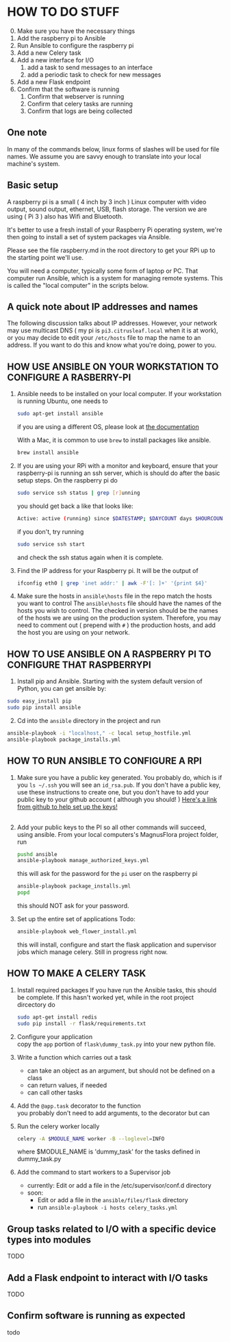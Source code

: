 # HOW TO DO STUFF
  0. Make sure you have the necessary things
  1. Add the raspberry pi to Ansible
  2. Run Ansible to configure the raspberry pi
  3. Add a new Celery task
  4. Add a new interface for I/O
     1.  add a task to send messages to an interface
     2.  add a periodic task to check for new messages
  5. Add a new Flask endpoint
  6. Confirm that the software is running
     1. Confirm that webserver is running
     2. Confirm that celery tasks are running
     3. Confirm that logs are being collected
  
## One note

In many of the commands below, linux forms of slashes will be used for file names. We assume you are savvy enough to translate into your local machine's system.

## Basic setup

A raspberry pi is a small ( 4 inch by 3 inch ) Linux computer with video output, sound output, ethernet, USB, flash storage. The version we are using ( Pi 3 ) also has Wifi and Bluetooth.

It's better to use a fresh install of your Raspberry Pi operating system, we're then going to install a set of system packages via Ansible.

Please see the file raspberry.md in the root directory to get your RPi up to the starting point we'll use.

You will need a computer, typically some form of laptop or PC. That computer run Ansible, which is a system for managing remote systems. This is called the "local computer" in the scripts below.

## A quick note about IP addresses and names

The following discussion talks about IP addresses. However, your network may use multicast DNS ( my pi is `pi3.citrusleaf.local` when it is at work), or you may decide to edit your `/etc/hosts` file to map the name to an address.
If you want to do this and know what you're doing, power to you.


## HOW USE ANSIBLE ON YOUR WORKSTATION TO CONFIGURE A RASBERRY-PI

1. Ansible needs to be installed on your local computer. If your workstation is running Ubuntu, one needs to
    ```bash
    sudo apt-get install ansible
    ```
    if you are using a different OS, please look at [the documentation]( http://docs.ansible.com/ansible/intro_installation.html#installing-the-control-machine)

    With a Mac, it is common to use `brew` to install packages like ansible.
    ```bash
    brew install ansible
    ```

2. If you are using your RPi with a monitor and keyboard, ensure that your raspberry-pi is running an ssh server, which is should do after the basic setup steps. On the raspberry pi do
    ```bash
    sudo service ssh status | grep [r]unning
    ```
    you should get back a like that looks like:
    ```bash
    Active: active (running) since $DATESTAMP; $DAYCOUNT days $HOURCOUNTh ago
    ```
    if you don't, try running
    ```bash
    sudo service ssh start
    ```
    and check the ssh status again when it is complete.

3. Find the IP address for your Raspberry pi. 
   It will be the output of
    ```bash
    ifconfig eth0 | grep 'inet addr:' | awk -F'[: ]+' '{print $4}'

4. Make sure the hosts in  `ansible\hosts` file in the repo match the hosts you want to control
	The `ansible\hosts` file should have the names of the hosts you wish to control.
	The checked in version should be the names of the hosts we are using on the production system.
	Therefore, you may need to comment out ( prepend with `#` ) the production hosts, and add the
	host you are using on your network.

## HOW TO USE ANSIBLE ON A RASPBERRY PI TO CONFIGURE THAT RASPBERRYPI

1. Install pip and Ansible. Starting with the system default version of Python, you can get ansible by:
```bash
sudo easy_install pip
sudo pip install ansible
```

2. Cd into the `ansible` directory in the project and run

```bash
ansible-playbook -i "localhost," -c local setup_hostfile.yml
ansible-playbook package_installs.yml
```

## HOW TO RUN ANSIBLE TO CONFIGURE A RPI

1. Make sure you have a public key generated. You probably do, which is if you `ls ~/.ssh` you will see an `id_rsa.pub`.
	If you don't have a public key, use these instructions to create one, but you don't have to add your public
	key to your github account ( although you should! )
	[Here's a link from github to help set up the keys!](https://help.github.com/articles/generating-a-new-ssh-key-and-adding-it-to-the-ssh-agent/)<br><br>

2. Add your public keys to the PI so all other commands will succeed, using ansible.
	From your local computers's MagnusFlora project folder, run
   ```bash
   pushd ansible
   ansible-playbook manage_authorized_keys.yml
   ```
   this will ask for the password for the ```pi``` user on the raspberry pi

   ```bash
   ansible-playbook package_installs.yml
   popd
   ```
   this should NOT ask for your password.

3. Set up the entire set of applications
	Todo:
   ```bash
   ansible-playbook web_flower_install.yml
   ```
   this will install, configure and start the flask application and supervisor jobs which manage celery. Still in progress right now.
   
   
## HOW TO MAKE A CELERY TASK
1. Install required packages
	If you have run the Ansible tasks, this should be complete. If this hasn't worked yet, while in the root project dircectory do
   ```bash
   sudo apt-get install redis
   sudo pip install -r flask/requirements.txt
   ```
1. Configure your application
<br>copy the ```app``` portion of ```flask\dummy_task.py``` into your new python file.
1. Write a function which carries out a task
   * can take an object as an argument, but should not be defined on a class
   * can return values, if needed
   * can call other tasks
1. Add the ```@app.task``` decorator to the function<br>
		you probably don't need to add arguments, to the decorator but can

1. Run the celery worker locally
   ```bash
   celery -A $MODULE_NAME worker -B --loglevel=INFO
   ```
   where $MODULE_NAME is 'dummy_task' for the tasks defined in dummy_task.py
		
1. Add the command to start workers to a Supervisor job
   * currently: Edit or add a file in the /etc/supervisor/conf.d directory
   * soon: 
      * Edit or add a file in the ```ansible/files/flask``` directory
      * run ```ansible-playbook -i hosts celery_tasks.yml```
## Group tasks related to I/O with a specific device types into modules
TODO

## Add a Flask endpoint to interact with I/O tasks
TODO

## Confirm software is running as expected
todo
